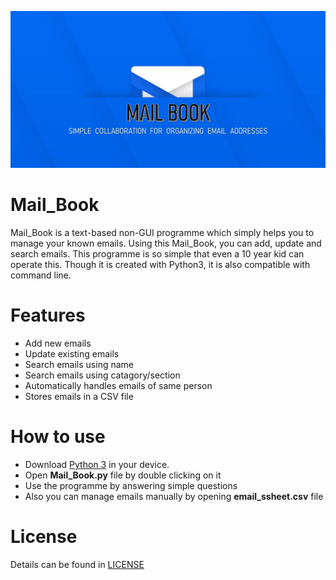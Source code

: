![Mail_Book Logo](mail.jpg)

# Mail_Book
Mail_Book is a text-based non-GUI programme which simply helps you to manage your known emails. Using this Mail_Book, you can add, update and search emails. This programme is so simple that even a 10 year kid can operate this. Though it is created with Python3, it is also compatible with command line.

# Features
* Add new emails
* Update existing emails
* Search emails using name
* Search emails using catagory/section
* Automatically handles emails of same person
* Stores emails in a CSV file

# How to use
* Download [Python 3](https://www.python.org/downloads/) in your device.
* Open **Mail_Book.py** file by double clicking on it
* Use the programme by answering simple questions
* Also you can manage emails manually by opening **email_ssheet.csv** file

# License
Details can be found in [LICENSE](https://github.com/ahammadshawki8/Mail_Book/blob/master/LICENSE)
